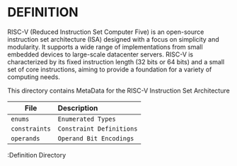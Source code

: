 # DEFINITION

RISC-V (Reduced Instruction Set Computer Five) is an open-source instruction set architecture (ISA) designed with a focus on simplicity and modularity. It supports a wide range of implementations from small embedded devices to large-scale datacenter servers. RISC-V is characterized by its fixed instruction length (32 bits or 64 bits) and a small set of core instructions, aiming to provide a foundation for a variety of computing needs.

This directory contains MetaData for the RISC-V Instruction Set Architecture

| File                           | Description                             |
|--------------------------------|:----------------------------------------|
| `enums`                        | `Enumerated Types`                      |
| `constraints`                  | `Constraint Definitions`                |
| `operands`                     | `Operand Bit Encodings`                 |

:Definition Directory
